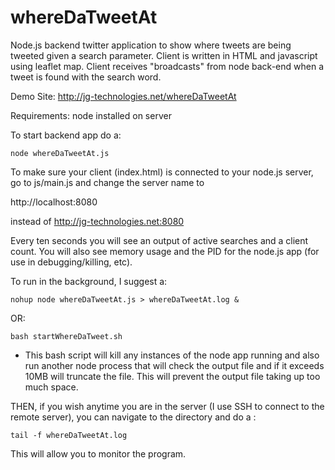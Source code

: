 whereDaTweetAt
==============

Node.js backend twitter application to show where tweets are being tweeted given a search parameter.  Client is written in HTML and javascript using leaflet map.  Client receives "broadcasts" from node back-end when a tweet is found with the search word.

Demo Site: http://jg-technologies.net/whereDaTweetAt

Requirements: node installed on server

To start backend app do a:

    node whereDaTweetAt.js


To make sure your client (index.html) is connected to your node.js server, go to js/main.js and change the server name to 
  
  http://localhost:8080

instead of http://jg-technologies.net:8080

Every ten seconds you will see an output of active searches and a client count.  You will also see memory usage and the PID for the node.js app (for use in debugging/killing, etc).

To run in the background, I suggest a: 
    
    nohup node whereDaTweetAt.js > whereDaTweetAt.log &

OR:

    bash startWhereDaTweet.sh
    
- This bash script will kill any instances of the node app running and also run another node process that will            check the output file and if it exceeds 10MB will truncate the file.  This will prevent the output file taking up         too much space.
    
THEN, if you wish anytime you are in the server (I use SSH to connect to the remote server), you can navigate to the directory and do a :

    tail -f whereDaTweetAt.log
    
This will allow you to monitor the program.
